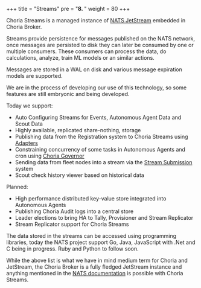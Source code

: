 +++
title = "Streams"
pre = "<b>8. </b>"
weight = 80
+++

Choria Streams is a managed instance of [NATS JetStream](https://docs.nats.io/jetstream) embedded in Choria Broker.

Streams provide persistence for messages published on the NATS network, once messages are persisted to disk they can
later be consumed by one or multiple consumers. These consumers can process the data, do calculations, analyze, train
ML models or an similar actions.

Messages are stored in a WAL on disk and various message expiration models are supported.

We are in the process of developing our use of this technology, so some features are still embryonic and being developed.

Today we support:

 * Auto Configuring Streams for Events, Autonomous Agent Data and Scout Data 
 * Highly available, replicated share-nothing, storage
 * Publishing data from the Registration system to Choria Streams using [Adapters](../adapters/)
 * Constraining concurrency of some tasks in Autonomous Agents and cron using [Choria Governor](../governor/)
 * Sending data from fleet nodes into a stream via the [Stream Submission](../submission) system
 * Scout check history viewer based on historical data

Planned:

 * High performance distributed key-value store integrated into Autonomous Agents
 * Publishing Choria Audit logs into a central store
 * Leader elections to bring HA to Tally, Provisioner and Stream Replicator
 * Stream Replicator support for Choria Streams

The data stored in the streams can be accessed using programming libraries, today the NATS project
support Go, Java, JavaScript with .Net and C being in progress.  Ruby and Python to follow soon.

While the above list is what we have in mind medium term for Choria and JetStream, the Choria
Broker is a fully fledged JetStream instance and anything mentioned in the [NATS documentation](https://docs.nats.io/jetstream) 
is possible with Choria Streams.
